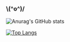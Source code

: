 ###   \\(^o^)/

![Anurag's GitHub stats](https://github-readme-stats.vercel.app/api?username=rucev&show_icons=true&theme=dracula&count_private=true&hide=prs,issues)

[![Top Langs](https://github-readme-stats.vercel.app/api/top-langs/?username=rucev&layout=compact&theme=dracula)](https://github.com/rucev/github-readme-stats)
